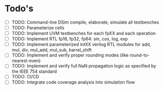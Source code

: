 # Todo's

- [ ] TODO: Command-line DSim compile, elaborate, simulate all testbenches
- [ ] TODO: Parameterize cells
- [ ] TODO: Implement UVM testbenches for each fpXX and each operation
- [ ] TODO: Implement RTL fp16, fp32, fp64: sin, cos, log, exp
- [ ] TODO: Implement parameterized intXX verilog RTL modules for add, mul, div, mul_add, mul_sub, barrel_shift
- [ ] TODO: Implement and verify proper rounding modes (like round-to-nearest-even) 
- [ ] TODO: Implement and verify full NaN propagation logic as specified by the IEEE 754 standard
- [ ] TODO: CI/CD
- [ ] TODO: Integrate code coverage analysis into simulation flow

